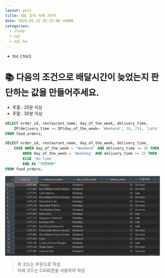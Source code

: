 ```yaml
---
layout: post
title: SQL 강의 숙제 3주차
date: 2025-01-22 15:15:00 +0900
categories: 
  - study
  - sql
  - sql-hw
---
```


* toc
{:toc}

# 📚 다음의 조건으로 배달시간이 늦었는지 판단하는 값을 만들어주세요. 
- 주중 : 25분 이상
- 주말 : 30분 이상

```sql
SELECT order_id, restaurant_name, day_of_the_week, delivery_time,
	IF(delivery_time >= IF(day_of_the_week= 'Weekend', 30, 25), 'Late', 'On-time') AS "지연여부"
FROM food_orders;
```
```sql
SELECT order_id, restaurant_name, day_of_the_week, delivery_time,
	CASE WHEN day_of_the_week = 'Weekend' AND delivery_time >= 30 THEN 'Late'
		WHEN day_of_the_week = 'Weekday' AND delivery_time >= 25 THEN 'Late'
		ELSE 'On-time'
		END AS "지연여부"
FROM food_orders;
```
![hw3-1](/assets/img/blog/sql-hw/hw3-1.png)
> 위 코드는 IF문으로 작성  
아래 코드는 CASE문을 사용하여 작성